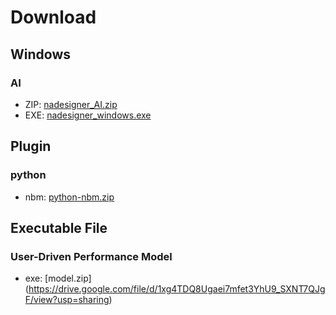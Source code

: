 
# Download

## Windows 

### AI

- ZIP: [nadesigner_AI.zip](https://drive.google.com/file/d/1NwnjeTkw_APbcoyUdwik37oHQg2NFpzp/view?usp=sharing)
- EXE: [nadesigner_windows.exe](https://drive.google.com/file/d/1AGhfSzUxq2QUDzfrQqexV6Eh8BcDrso9/view?usp=sharing)


## Plugin

### python

- nbm: [python-nbm.zip](https://drive.google.com/file/d/1qBdM3FOmRMm00qnP7iFE0d2dPY9zMJeP/view?usp=sharing)


## Executable File

### User-Driven Performance Model

- exe: [model.zip] (https://drive.google.com/file/d/1xg4TDQ8Ugaei7mfet3YhU9_SXNT7QJgF/view?usp=sharing)